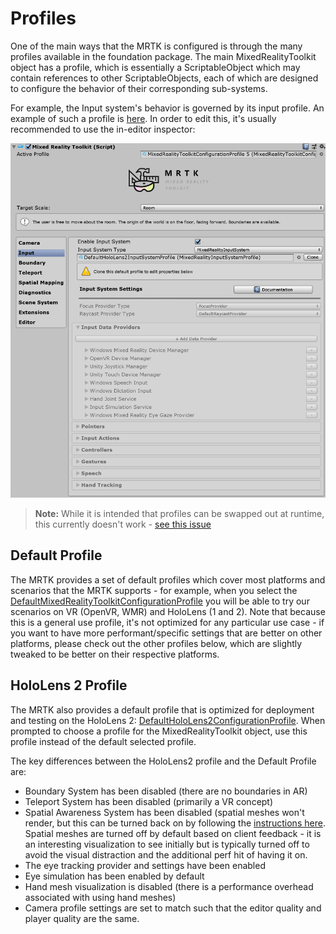 # Profiles

One of the main ways that the MRTK is configured is through the many profiles available
in the foundation package. The main MixedRealityToolkit object has a profile, which is
essentially a ScriptableObject which may contain references to other ScriptableObjects,
each of which are designed to configure the behavior of their corresponding sub-systems.

For example, the Input system's behavior is governed by its input profile. An example
of such a profile is [here](https://github.com/microsoft/MixedRealityToolkit-Unity/blob/mrtk_development/Assets/MixedRealityToolkit.SDK/Profiles/DefaultMixedRealityInputSystemProfile.asset). In order to edit this, it's usually recommended
to use the in-editor inspector:

![MRTK](../Images/Profiles/input_profile.png)

> **Note:** While it is intended that profiles can be swapped out at runtime, this currently
> doesn't work - [see this issue](https://github.com/microsoft/MixedRealityToolkit-Unity/issues/4289)

## Default Profile

The MRTK provides a set of default profiles which cover most platforms and scenarios that
the MRTK supports - for example, when you select the [DefaultMixedRealityToolkitConfigurationProfile](https://github.com/microsoft/MixedRealityToolkit-Unity/blob/mrtk_development/Assets/MixedRealityToolkit.SDK/Profiles/DefaultMixedRealityToolkitConfigurationProfile.asset)
you will be able to try our scenarios on VR (OpenVR, WMR) and HoloLens (1 and 2). Note that because
this is a general use profile, it's not optimized for any particular use case - if you want to have
more performant/specific settings that are better on other platforms, please check out the other
profiles below, which are slightly tweaked to be better on their respective platforms.

## HoloLens 2 Profile

The MRTK also provides a default profile that is optimized for deployment and testing on
the HoloLens 2: [DefaultHoloLens2ConfigurationProfile](https://github.com/microsoft/MixedRealityToolkit-Unity/blob/mrtk_development/Assets/MixedRealityToolkit.SDK/Profiles/HoloLens2/DefaultHoloLens2ConfigurationProfile.asset).
When prompted to choose a profile for the MixedRealityToolkit object, use this profile instead
of the default selected profile.

The key differences between the HoloLens2 profile and the Default Profile are:

- Boundary System has been disabled (there are no boundaries in AR)
- Teleport System has been disabled (primarily a VR concept)
- Spatial Awareness System has been disabled (spatial meshes won't render, but this can be turned back
  on by following the [instructions here](../SpatialAwareness/SpatialAwarenessGettingStarted.md). Spatial
  meshes are turned off by default based on client feedback - it is an interesting visualization to see
  initially but is typically turned off to avoid the visual distraction and the additional perf hit of
  having it on.
- The eye tracking provider and settings have been enabled
- Eye simulation has been enabled by default
- Hand mesh visualization is disabled (there is a performance overhead associated with using hand meshes)
- Camera profile settings are set to match such that the editor quality and player quality are the same.
